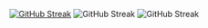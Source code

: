 


[![GitHub Streak](https://streak-stats.demolab.com?user=MaKrotos&theme=tokyonight&exclude_days=Tue&card_width=1000)](https://git.io/streak-stats)
![GitHub Streak](https://github-readme-stats.vercel.app/api?username=makrotos&card_width=400&card_height=250&show_icons=true&theme=tokyonight) ![GitHub Streak](https://github-readme-stats.vercel.app/api/top-langs?username=makrotos&show_icons=true&card_height=250&locale=en&layout=compact&theme=tokyonight&card_width=400)  
<!--
**MaKrotos/MaKrotos** is a ✨ _special_ ✨ repository because its `README.md` (this file) appears on your GitHub profile.

Here are some ideas to get you started:

- 🔭 I’m currently working on ...
- 🌱 I’m currently learning ...
- 👯 I’m looking to collaborate on ...
- 🤔 I’m looking for help with ...
- 💬 Ask me about ...
- 📫 How to reach me: ...
- 😄 Pronouns: ...
- ⚡ Fun fact: ...
-->
